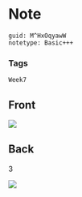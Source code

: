 # Note
```
guid: M^HxOqyawW
notetype: Basic+++
```

### Tags
```
Week7
```

## Front
<img src="paste-33ebfb5697e19548c26adf99eeb898a83821e7e8.jpg">

## Back
3

<img src="paste-9191c9c82177fcaff3e78beb0c386fa069837934.jpg">
